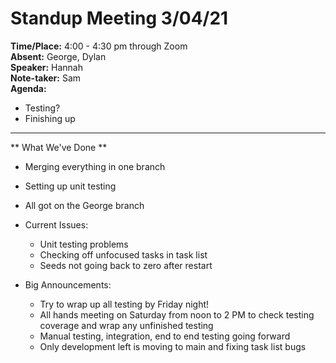 # Standup Meeting 3/04/21
**Time/Place:** 4:00 - 4:30 pm through Zoom <br/>
**Absent:** George, Dylan <br/>
**Speaker:** Hannah <br/>
**Note-taker:** Sam <br/>
**Agenda:**
* Testing?
* Finishing up
***
** What We've Done **
* Merging everything in one branch
* Setting up unit testing
* All got on the George branch

* Current Issues:
  - Unit testing problems
  - Checking off unfocused tasks in task list
  - Seeds not going back to zero after restart
  
* Big Announcements:
  - Try to wrap up all testing by Friday night!
  - All hands meeting on Saturday from noon to 2 PM to check testing coverage and wrap any unfinished testing
  - Manual testing, integration, end to end testing going forward
  - Only development left is moving to main and fixing task list bugs



